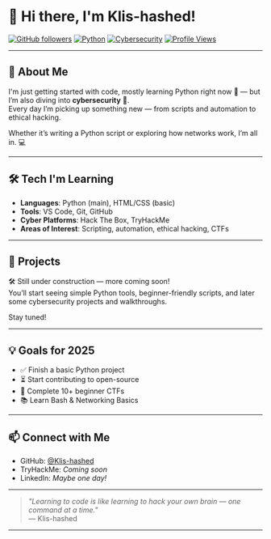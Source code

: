# 👋 Hi there, I'm Klis-hashed!

[![GitHub followers](https://img.shields.io/github/followers/Klis-hashed?label=Follow&style=social)](https://github.com/Klis-hashed)
[![Python](https://img.shields.io/badge/-Python-3776AB?style=flat&logo=python&logoColor=white)](https://www.python.org/)
[![Cybersecurity](https://img.shields.io/badge/-Cybersecurity-black?style=flat&logo=hackthebox&logoColor=green)](https://www.hackthebox.com/)
[![Profile Views](https://komarev.com/ghpvc/?username=Klis-hashed&style=flat)](https://github.com/Klis-hashed)

---

## 🧠 About Me

I'm just getting started with code, mostly learning Python right now 🐍 — but I’m also diving into **cybersecurity** 🔐.  
Every day I’m picking up something new — from scripts and automation to ethical hacking.

Whether it’s writing a Python script or exploring how networks work, I’m all in. 💻

---

## 🛠️ Tech I'm Learning

- **Languages**: Python (main), HTML/CSS (basic)
- **Tools**: VS Code, Git, GitHub
- **Cyber Platforms**: Hack The Box, TryHackMe
- **Areas of Interest**: Scripting, automation, ethical hacking, CTFs

---

## 📂 Projects

🛠 Still under construction — more coming soon!  
You’ll start seeing simple Python tools, beginner-friendly scripts, and later some cybersecurity projects and walkthroughs.

Stay tuned!

---

## 💡 Goals for 2025

- ✅ Finish a basic Python project
- ⏳ Start contributing to open-source
- 🔐 Complete 10+ beginner CTFs
- 📚 Learn Bash & Networking Basics

---

## 📫 Connect with Me

- GitHub: [@Klis-hashed](https://github.com/Klis-hashed)
- TryHackMe: *Coming soon*
- LinkedIn: *Maybe one day!*

---

> *"Learning to code is like learning to hack your own brain — one command at a time."*  
> — Klis-hashed

---
